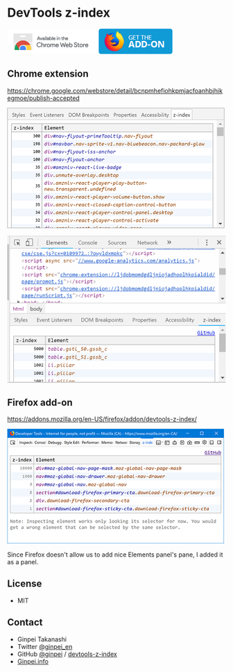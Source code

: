 # DevTools z-index

[![Download from Chrome Web Store](doc\ChromeWebStore_Badge_v2_206x58.png)](https://chrome.google.com/webstore/detail/bcnpmhefiohkpmjacfoanhbjhikegmoe/publish-accepted)
[![Download Firefox add-ons](doc\AMO-button_1.png)](https://addons.mozilla.org/en-US/firefox/addon/devtools-z-index/)

## Chrome extension

https://chrome.google.com/webstore/detail/bcnpmhefiohkpmjacfoanhbjhikegmoe/publish-accepted

![z-index pane in Elements panel, where you can find all elements with z-index](doc/screenshot.png)

![Click a selector to inspect the element in Elements panel](doc/video.gif)

## Firefox add-on

https://addons.mozilla.org/en-US/firefox/addon/devtools-z-index/

![z-index panel where you can find all elements with z-index](doc/screenshot-firefox-500.png)

Since Firefox doesn't allow us to add nice Elements panel's pane, I added it as a panel.

## License

- MIT

## Contact

- Ginpei Takanashi
- Twitter [@ginpei_en](http://twitter.com/ginpei_en)
- GitHub [@ginpei](https://github.com/ginpei/) / [devtools-z-index](https://github.com/ginpei/devtools-z-index)
- [Ginpei.info](https://ginpei.info/)
